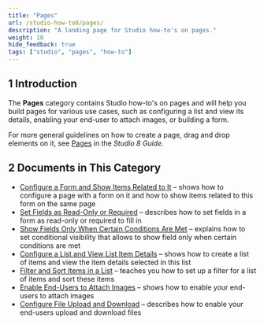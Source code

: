 ```yaml
---
title: "Pages"
url: /studio-how-to8/pages/
description: "A landing page for Studio how-to's on pages."
weight: 10
hide_feedback: true
tags: ["studio", "pages", "how-to"]
---
```


## 1 Introduction 

The **Pages** category contains Studio how-to's on pages and will help you build pages for various use cases, such as configuring a list and view its details, enabling your end-user to attach images, or building a form. 

For more general guidelines on how to create a page, drag and drop elements on it, see [Pages](/studio8/page-editor/) in the *Studio 8 Guide*.

## 2 Documents in This Category

* [Configure a Form and Show Items Related to It](/studio-how-to8/pages-how-to-configure-form/) – shows how to configure a page with a form on it and how to show items related to this form on the same page
* [Set Fields as Read-Only or Required](/studio-how-to8/pages-how-to-set-validation-and-editability/) – describes how to set fields in a form as read-only or required to fill in
* [Show Fields Only When Certain Conditions Are Met](/studio-how-to8/pages-how-to-set-visibility/) – explains how to set conditional visibility that allows to show field only when certain conditions are met
* [Configure a List and View List Item Details](/studio-how-to8/pages-how-to-configure-list/) – shows how to create a list of items and view the item details selected in this list
* [Filter and Sort Items in a List](/studio-how-to8/pages-how-to-filter-and-sort/) – teaches you how to set up a filter for a list of items and sort these items
* [Enable End-Users to Attach Images](/studio-how-to8/pages-how-to-attach-images/) – shows how to enable your end-users to attach images
* [Configure File Upload and Download](/studio-how-to8/pages-how-to-attach-files/) – describes how to enable your end-users upload and download files
